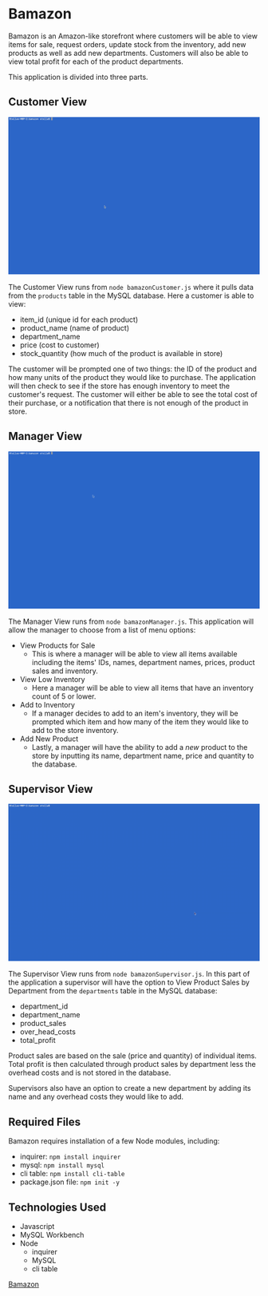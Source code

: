 # Bamazon

Bamazon is an Amazon-like storefront where customers will be able to view items for sale, request orders, update stock from the inventory, add new products as well as add new departments.  Customers will also be able to view total profit for each of the product departments.

This application is divided into three parts.

## Customer View
![customer-view](https://github.com/stellie82/bamazon/blob/master/assets/customer-view.gif?raw=true)

The Customer View runs from `node bamazonCustomer.js` where it pulls data from the `products` table in the MySQL database.  Here a customer is able to view:
* item_id (unique id for each product)
* product_name (name of product)
* department_name
* price (cost to customer)
* stock_quantity (how much of the product is available in store)

The customer will be prompted one of two things: the ID of the product and how many units of the product they would like to purchase.  The application will then check to see if the store has enough inventory to meet the customer's request.  The customer will either be able to see the total cost of their purchase, or a notification that there is not enough of the product in store.

## Manager View
![manager-view](https://github.com/stellie82/bamazon/blob/master/assets/manager-view.gif?raw=true)

The Manager View runs from `node bamazonManager.js`.  This application will allow the manager to choose from a list of menu options:
* View Products for Sale
  * This is where a manager will be able to view all items available including the items' IDs, names, department names, prices, product sales and inventory.
* View Low Inventory
  * Here a manager will be able to view all items that have an inventory count of 5 or lower.
* Add to Inventory
  * If a manager decides to add to an item's inventory, they will be prompted which item and how many of the item they would like to add to the store inventory.
* Add New Product
  * Lastly, a manager will have the ability to add a _new_ product to the store by inputting its name, department name, price and quantity to the database.

## Supervisor View
![supervisor-view](https://github.com/stellie82/bamazon/blob/master/assets/supervisor-view.gif?raw=true)

The Supervisor View runs from `node bamazonSupervisor.js`.  In this part of the application a supervisor will have the option to View Product Sales by Department from the `departments` table in the MySQL database:
* department_id
* department_name
* product_sales
* over_head_costs
* total_profit

Product sales are based on the sale (price and quantity) of individual items.  Total profit is then calculated through product sales by department less the overhead costs and is not stored in the database.

Supervisors also have an option to create a new department by adding its name and any overhead costs they would like to add.

## Required Files

Bamazon requires installation of a few Node modules, including:
* inquirer: `npm install inquirer`
* mysql: `npm install mysql`
* cli table: `npm install cli-table`
* package.json file: `npm init -y`

## Technologies Used
* Javascript
* MySQL Workbench
* Node
  * inquirer
  * MySQL
  * cli table
 
[Bamazon](https://github.com/stellie82/bamazon.git)

